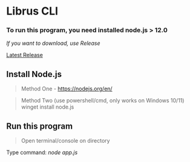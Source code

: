 # Librus CLI
### To run this program, you need installed node.js > 12.0
*If you want to download, use Release*

[Latest Release](https://github.com/kbaraniak/librusCLI/releases/latest)

## Install Node.js
> Method One - https://nodejs.org/en/

> Method Two (use powershell/cmd, only works on Windows 10/11) winget install node.js

## Run this program
> Open terminal/console on directory

Type command: *node app.js*
